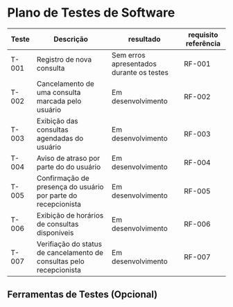# Plano de Testes de Software

|Teste|Descrição|resultado|requisito referência|
|-----------|------------|----------------|-----------------------|
|T-001| Registro de nova consulta | Sem erros apresentados durante os testes | RF-001|
|T-002|Cancelamento de uma consulta marcada pelo usuário|Em desenvolvimento|RF-002|
|T-003|Exibição das consultas agendadas do usuário| Em desenvolvimento|RF-003|
|T-004|Aviso de atraso por parte do do usuário|Em desenvolvimento|RF-004|
|T-005|Confirmação de presença do usuário por parte do recepcionista|Em desenvolvimento|RF-005
|T-006|Exibição de horários de consultas disponíveis|Em desenvolvimento|RF-006|
|T-007|Verifiação do status de cancelamento de consultas pelo recepcionista|Em desenvolvimento|RF-007|



## Ferramentas de Testes (Opcional)


